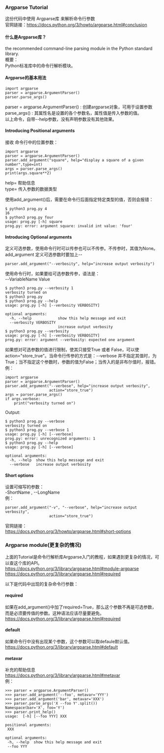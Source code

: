 ### Argparse Tutorial

这份代码中使用 Argparse库 来解析命令行参数  
官网链接：https://docs.python.org/3/howto/argparse.html#conclusion

#### 什么是Argparse库？  

the recommended command-line parsing module in the Python standard library.  
概要：  
Python标准库中的命令行解析模块。

#### Argparse的基本用法

```
import argparse
parser = argparse.ArgumentParser()
parser.parse_args()
```

parser = argparse.ArgumentParser() : 创建argparse对象，可用于设置参数  
parse_args()  : 其属性名是设置的各个参数名，属性值是传入参数的值。  
以上命令，自带--help参数，没有声明参数没有其他效果。  


#### Introducing Positional arguments

接收 命令行中的位置参数：  

```
import argparse
parser = argparse.ArgumentParser()
parser.add_argument("square", help="display a square of a given number",type=int)
args = parser.parse_args()
print(args.square**2)
```

help=  帮助信息  
type= 传入参数的数据类型  

使用add_argument()后，需要在命令行后面指定特定类型的值，否则会报错：  

```
$ python3 prog.py 4
16
$ python3 prog.py four
usage: prog.py [-h] square
prog.py: error: argument square: invalid int value: 'four'
```

#### Introducing Optional arguments

定义可选参数，使用命令行时可以传参也可以不传参。不传参时，其值为None。add_argument 定义可选参数时要加上--  

```
parser.add_argument("--verbosity", help="increase output verbosity")
```

使用命令行时，如果要给可选参数传参，语法是：  
--VariableName   Value

```
$ python3 prog.py --verbosity 1
verbosity turned on
$ python3 prog.py
$ python3 prog.py --help
usage: prog.py [-h] [--verbosity VERBOSITY]

optional arguments:
  -h, --help            show this help message and exit
  --verbosity VERBOSITY
                        increase output verbosity
$ python3 prog.py --verbosity
usage: prog.py [-h] [--verbosity VERBOSITY]
prog.py: error: argument --verbosity: expected one argument
```

如果想对可选参数的值进行限制，使其只接受True 或者 False，可以使action="store_true"。当命令行传参的方式是：--verbose  并不指定其值时，为True；当不指定这个参数时，参数的值为False；当传入的是非布尔值时，报错。例：

```
import argparse
parser = argparse.ArgumentParser()
parser.add_argument("--verbose", help="increase output verbosity",
                    action="store_true")
args = parser.parse_args()
if args.verbose:
    print("verbosity turned on")
```

Output:

```
$ python3 prog.py --verbose
verbosity turned on
$ python3 prog.py --verbose 1
usage: prog.py [-h] [--verbose]
prog.py: error: unrecognized arguments: 1
$ python3 prog.py --help
usage: prog.py [-h] [--verbose]

optional arguments:
  -h, --help  show this help message and exit
  --verbose   increase output verbosity
```

#### Short options

 设置可缩写的参数：  
 -ShortName , --LongName  
例：  

```
parser.add_argument("-v", "--verbose", help="increase output verbosity",
                    action="store_true")
```

官网链接：  
https://docs.python.org/3/howto/argparse.html#short-options 


### Argparse module(更复杂的情况)

上面的Tutorial是命令行解析库Argparse入门的教程，如果遇到更复杂的情况，可以查这个库的API。  
https://docs.python.org/3/library/argparse.html#module-argparse    
https://docs.python.org/3/library/argparse.html#required  

以下是代码中出现的复杂命令行参数：  

#### required  

如果在add_argument()中加了required=True，那么这个参数不再是可选参数，而是必须要传值的参数。这种语法应该尽量要避免。  
https://docs.python.org/3/library/argparse.html#required  

#### default

如果命令行中没有出现某个参数，这个参数可以取defaule默认值。  
https://docs.python.org/3/library/argparse.html#default  

#### metavar

补充的帮助信息  
https://docs.python.org/3/library/argparse.html#metavar  
例：

```
>>> parser = argparse.ArgumentParser()
>>> parser.add_argument('--foo', metavar='YYY')
>>> parser.add_argument('bar', metavar='XXX')
>>> parser.parse_args('X --foo Y'.split())
Namespace(bar='X', foo='Y')
>>> parser.print_help()
usage:  [-h] [--foo YYY] XXX

positional arguments:
 XXX

optional arguments:
 -h, --help  show this help message and exit
 --foo YYY
```

